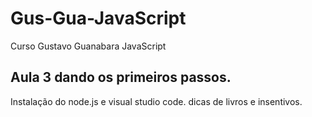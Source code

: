 # Gus-Gua-JavaScript
Curso Gustavo Guanabara JavaScript
## Aula 3 dando os primeiros passos.
Instalação do node.js e visual studio code. dicas de livros e insentivos.


